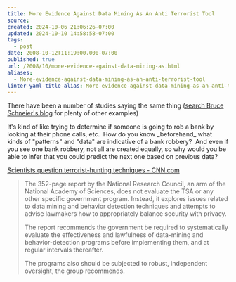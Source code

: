 ```yaml
---
title: More Evidence Against Data Mining As An Anti Terrorist Tool
source: 
created: 2024-10-06 21:06:26-07:00
updated: 2024-10-10 14:58:58-07:00
tags:
  - post
date: 2008-10-12T11:19:00.000-07:00
published: true
url: /2008/10/more-evidence-against-data-mining-as.html
aliases:
  - More-evidence-against-data-mining-as-an-anti-terrorist-tool
linter-yaml-title-alias: More-evidence-against-data-mining-as-an-anti-terrorist-tool
---
```



There have been a number of studies saying the same thing ([search Bruce Schneier's blog](https://www.google.com/search?hl=en&q=site%3Aschneier.com+data+mining&btnG=Google+Search&aq=f&oq=) for plenty of other examples)  
  
It's kind of like trying to determine if someone is going to rob a bank by looking at their phone calls, etc.  How do you know \_beforehand\_ what kinds of "patterns" and "data" are indicative of a bank robbery?  And even if you see one bank robbery, not all are created equally, so why would you be able to infer that you could predict the next one based on previous data?  
  
[Scientists question terrorist-hunting techniques - CNN.com](https://www.cnn.com/2008/US/10/07/terrorism.behavior/index.html)  

> The 352-page report by the National Research Council, an arm of the National Academy of Sciences, does not evaluate the TSA or any other specific government program. Instead, it explores issues related to data mining and behavior detection techniques and attempts to advise lawmakers how to appropriately balance security with privacy.  
>   
> The report recommends the government be required to systematically evaluate the effectiveness and lawfulness of data-mining and behavior-detection programs before implementing them, and at regular intervals thereafter.  
>   
> The programs also should be subjected to robust, independent oversight, the group recommends.